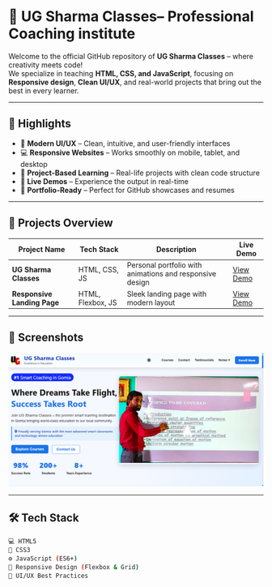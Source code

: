 # 🚀 UG Sharma Classes– Professional Coaching institute

Welcome to the official GitHub repository of **UG Sharma Classes** – where creativity meets code!  
We specialize in teaching **HTML, CSS, and JavaScript**, focusing on **Responsive design**, **Clean UI/UX**, and real-world projects that bring out the best in every learner.

---

## 🌟 Highlights

- 🎨 **Modern UI/UX** – Clean, intuitive, and user-friendly interfaces
- 💻 **Responsive Websites** – Works smoothly on mobile, tablet, and desktop
- 🧠 **Project-Based Learning** – Real-life projects with clean code structure
- 🚀 **Live Demos** – Experience the output in real-time
- 💼 **Portfolio-Ready** – Perfect for GitHub showcases and resumes

---

## 📂 Projects Overview

| Project Name | Tech Stack | Description | Live Demo |
|--------------|------------|-------------|-----------|
| **UG Sharma Classes** | HTML, CSS, JS | Personal portfolio with animations and responsive design | [View Demo](https://ugsharma.com/) |
| **Responsive Landing Page** | HTML, Flexbox, JS | Sleek landing page with modern layout | [View Demo](https://ugsharma.com/) |

---

## 📸 Screenshots

![Landing Page Screenshot](images/UG%20Screenshot.png)

---

## 🛠 Tech Stack

```bash
💻 HTML5  
🎨 CSS3  
⚙️ JavaScript (ES6+)  
📱 Responsive Design (Flexbox & Grid)  
🧩 UI/UX Best Practices
